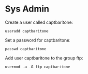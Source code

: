 Sys Admin
=========

Create a user called captbaritone:

    useradd captbaritone

Set a password for captbaritone:

    passwd captbaritone

Add user captbaritone to the group ftp:

    usermod -a -G ftp captbaritone
